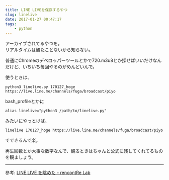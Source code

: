```yaml
---
title: LINE LIVEを保存するやつ
slug: linelive
date: 2017-01-27 00:47:17
tags:
    - python
---
```

アーカイブされてるやつを。  
リアルタイムは観たことないから知らない。  
<!--more-->

普通にChromeのデベロッパーツールとかで720.m3u8とか探せばいいだけなんだけど、いちいち毎回やるのがめんどいんで。  
<script src="https://gist.github.com/rneloso/950e724373f9b60a2d39e1219e1e6ccc.js"></script>

使うときは、
```
python3 linelive.py 170127_hoge https://live.line.me/channels/fuga/broadcast/piyo
```
bash_profileとかに
```
alias linelive="python3 /path/to/linelive.py"
```
みたいにやっとけば、
```
linelive 170127_hoge https://live.line.me/channels/fuga/broadcast/piyo
```
でできるんで楽。  

再生回数とか大事な数字なんで、観るときはちゃんと公式に残してくれてるものを観ましょう。  

-----
参考: [LINE LIVE を眺めた - rencontRe Lab](http://nyarudiary.blog.fc2.com/blog-entry-110.html)
